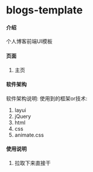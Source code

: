 # blogs-template

#### 介绍
个人博客前端UI模板

#### 页面

1.  主页

#### 软件架构
软件架构说明:
使用到的框架or技术:
1. layui
2. jQuery
3. html 
3. css
5. animate.css




#### 使用说明

1. 拉取下来直接干


